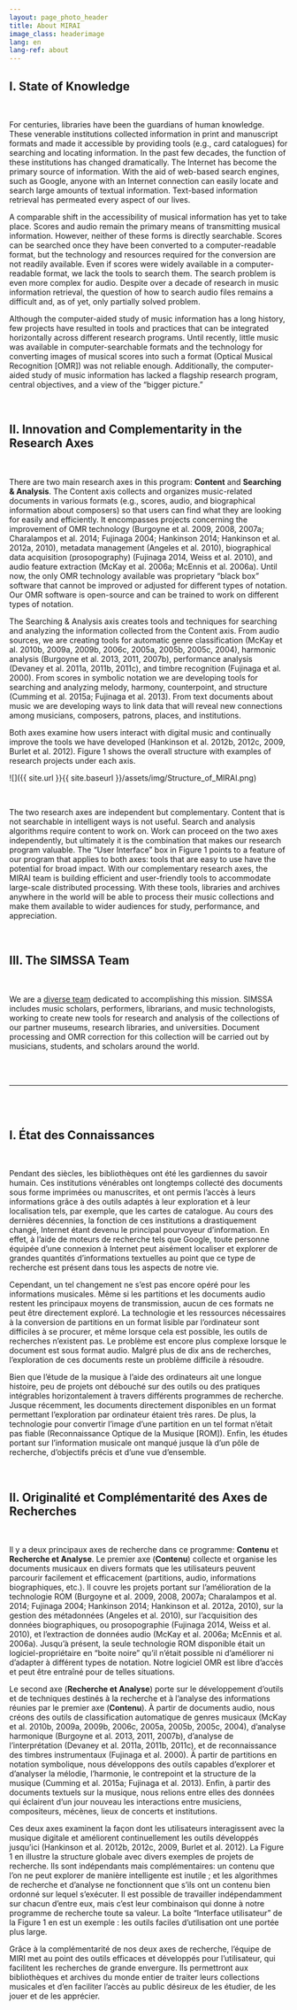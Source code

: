 ```yaml
---
layout: page_photo_header
title: About MIRAI
image_class: headerimage
lang: en
lang-ref: about
---
```



## I. State of Knowledge

<br>  

For centuries, libraries have been the guardians of human knowledge. These venerable institutions collected information in print and manuscript formats and made it accessible by providing tools (e.g., card catalogues) for searching and locating information. In the past few decades, the function of these institutions has changed dramatically. The Internet has become the primary source of information. With the aid of web-based search engines, such as Google, anyone with an Internet connection can easily locate and search large amounts of textual information. Text-based information retrieval has permeated every aspect of our lives.

A comparable shift in the accessibility of musical information has yet to take place. Scores and audio
remain the primary means of transmitting musical information. However, neither of these forms is directly searchable. Scores can be searched once they have been converted to a computer-readable format, but the technology and resources required for the conversion are not readily available. Even if scores were widely available in a computer-readable format, we lack the tools to search them. The search problem is even more complex for audio. Despite over a decade of research in music information retrieval, the question of how to search audio files remains a difficult and, as of yet, only partially solved problem.

Although the computer-aided study of music information has a long history, few projects have resulted in tools and practices that can be integrated horizontally across different research programs. Until recently, little music was available in computer-searchable formats and the technology for converting images of musical scores into such a format (Optical Musical Recognition [OMR]) was not reliable enough. Additionally, the computer-aided study of music information has lacked a flagship research program, central objectives, and a view of the “bigger picture.”

<br>  

## II. Innovation and Complementarity in the Research Axes

<br>

There are two main research axes in this program: **Content** and **Searching & Analysis**. The Content axis collects and organizes music-related documents in various formats (e.g., scores, audio, and biographical information about composers) so that users can find what they are looking for easily and efficiently. It encompasses projects concerning the improvement of OMR technology (Burgoyne et al. 2009, 2008, 2007a; Charalampos et al. 2014; Fujinaga 2004; Hankinson 2014; Hankinson et al. 2012a, 2010), metadata management (Angeles et al. 2010), biographical data acquisition (prosopography) (Fujinaga 2014, Weiss et al. 2010), and audio feature extraction (McKay et al. 2006a; McEnnis et al. 2006a). Until now, the only OMR technology available was proprietary “black box” software that cannot be improved or adjusted for different types of notation. Our OMR software is open-source and can be trained to work on different types of notation.

The Searching & Analysis axis creates tools and techniques for searching and analyzing the information collected from the Content axis. From audio sources, we are creating tools for automatic genre classification (McKay et al. 2010b, 2009a, 2009b, 2006c, 2005a, 2005b, 2005c, 2004), harmonic analysis (Burgoyne et al. 2013, 2011, 2007b), performance analysis (Devaney et al. 2011a, 2011b, 2011c), and timbre recognition (Fujinaga et al. 2000). From scores in symbolic notation we are developing tools for searching and analyzing melody, harmony, counterpoint, and structure (Cumming et al. 2015a; Fujinaga et al. 2013). From text documents about music we are developing ways to link data that will reveal new connections among musicians, composers, patrons, places, and institutions.

Both axes examine how users interact with digital music and continually improve the tools we have developed (Hankinson et al. 2012b, 2012c, 2009, Burlet et al. 2012). Figure 1 shows the overall structure with examples of research projects under each axis.

![]({{ site.url }}{{ site.baseurl }}/assets/img/Structure_of_MIRAI.png)

<br>  

The two research axes are independent but complementary. Content that is not searchable in intelligent ways is not useful. Search and analysis algorithms require content to work on. Work can proceed on the two axes independently, but ultimately it is the combination that makes our research program valuable. The “User Interface” box in Figure 1 points to a feature of our program that applies to both axes: tools that are easy to use have the potential for broad impact. With our complementary research axes, the MIRAI team is building efficient and user-friendly tools to accommodate large-scale distributed processing. With these tools, libraries and archives anywhere in the world will be able to process their music collections and make them available to wider audiences for study, performance, and appreciation.

<br>  

## III. The SIMSSA Team

<br>  

We are a [diverse team](https://simssa.ca/people) dedicated to accomplishing this mission. SIMSSA includes music scholars, performers, librarians, and music technologists, working to create new tools for research and analysis of the collections of our partner museums, research libraries, and universities. Document processing and OMR correction for this collection will be carried out by musicians, students, and scholars around the world.



<br>  

<br>  


<hr>  

<br>  

<br>  


## I. État des Connaissances

<br>  

Pendant des siècles, les bibliothèques ont été les gardiennes du savoir humain. Ces institutions vénérables ont longtemps collecté des documents sous forme imprimées ou manuscrites, et ont permis l’accès à leurs informations grâce à des outils adaptés à leur exploration et à leur localisation tels, par exemple, que les cartes de catalogue. Au cours des dernières décennies, la fonction de ces institutions a drastiquement changé, Internet étant devenu le principal pourvoyeur d’information. En effet, à l’aide de moteurs de recherche tels que Google, toute personne équipée d’une connexion à Internet peut aisément localiser et explorer de grandes quantités d’informations textuelles au point que ce type de recherche est présent dans tous les aspects de notre vie.

Cependant, un tel changement ne s’est pas encore opéré pour les informations musicales. Même si les partitions et les documents audio restent les principaux moyens de transmission, aucun de ces formats ne peut être directement exploré. La technologie et les ressources nécessaires à la conversion de partitions en un format lisible par l’ordinateur sont difficiles à se procurer, et même lorsque cela est possible, les outils de recherches n’existent pas. Le problème est encore plus complexe lorsque le document est sous format audio. Malgré plus de dix ans de recherches, l’exploration de ces documents reste un problème difficile à résoudre.

Bien que l’étude de la musique à l’aide des ordinateurs ait une longue histoire, peu de projets ont débouché sur des outils ou des pratiques intégrables horizontalement à travers différents programmes de recherche. Jusque récemment, les documents directement disponibles en un format permettant l’exploration par ordinateur étaient très rares. De plus, la technologie pour convertir l’image d’une partition en un tel format n’était pas fiable (Reconnaissance Optique de la Musique [ROM]). Enfin, les études portant sur l’information musicale ont manqué jusque là d’un pôle de recherche, d’objectifs précis et d’une vue d’ensemble.

<br>  

## II. Originalité et Complémentarité des Axes de Recherches

<br>  

Il y a deux principaux axes de recherche dans ce programme: **Contenu** et **Recherche et Analyse**. Le premier axe (**Contenu**) collecte et organise les documents musicaux en divers formats que les utilisateurs peuvent parcourir facilement et efficacement (partitions, audio, informations biographiques, etc.). Il couvre les projets portant sur l’amélioration de la technologie ROM (Burgoyne et al. 2009, 2008, 2007a; Charalampos et al. 2014; Fujinaga 2004; Hankinson 2014; Hankinson et al. 2012a, 2010), sur la gestion des métadonnées (Angeles et al. 2010), sur l’acquisition des données biographiques, ou prosopographie (Fujinaga 2014, Weiss et al. 2010), et l’extraction de données audio (McKay et al. 2006a; McEnnis et al. 2006a). Jusqu’à présent, la seule technologie ROM disponible était un logiciel-propriétaire en “boite noire” qu’il n’était possible ni d’améliorer ni d’adapter à différent types de notation. Notre logiciel OMR est libre d’accès et peut être entraîné pour de telles situations.

Le second axe (**Recherche et Analyse**) porte sur le développement d’outils et de techniques destinés à la recherche et à l’analyse des informations réunies par le premier axe (**Contenu**). À partir de documents audio, nous créons des outils de classification automatique de genres musicaux (McKay et al. 2010b, 2009a, 2009b, 2006c, 2005a, 2005b, 2005c, 2004), d’analyse harmonique (Burgoyne et al. 2013, 2011, 2007b), d’analyse de l’interprétation (Devaney et al. 2011a, 2011b, 2011c), et de reconnaissance des timbres instrumentaux (Fujinaga et al. 2000). À partir de partitions en notation symbolique, nous développons des outils capables d’explorer et d’analyser la mélodie, l’harmonie, le contrepoint et la structure de la musique (Cumming et al. 2015a; Fujinaga et al. 2013). Enfin, à partir des documents textuels sur la musique, nous relions entre elles des données qui éclairent d’un jour nouveau les interactions entre musiciens, compositeurs, mécènes, lieux de concerts et institutions.

Ces deux axes examinent la façon dont les utilisateurs interagissent avec la musique digitale et améliorent continuellement les outils développés jusqu’ici (Hankinson et al. 2012b, 2012c, 2009, Burlet et al. 2012). La Figure 1 en illustre la structure globale avec divers exemples de projets de recherche. Ils sont indépendants mais complémentaires: un contenu que l’on ne peut explorer de manière intelligente est inutile ; et les algorithmes de recherche et d’analyse ne fonctionnent que s’ils ont un contenu bien ordonné sur lequel s’exécuter. Il est possible de travailler indépendamment sur chacun d’entre eux, mais c’est leur combinaison qui donne à notre programme de recherche toute sa valeur. La boîte “Interface utilisateur” de la Figure 1 en est un exemple : les outils faciles d’utilisation ont une portée plus large.

Grâce à la complémentarité de nos deux axes de recherche, l’équipe de MIRI met au point des outils efficaces et développés pour l’utilisateur, qui facilitent les recherches de grande envergure. Ils permettront aux bibliothèques et archives du monde entier de traiter leurs collections musicales et d’en faciliter l’accès au public désireux de les étudier, de les jouer et de les apprécier.

<br>  

<br>  

<!-- <br>  

<br>  


## Intensity of Scientific Activity: Highlights of Research Achievements During the FRQSC Emerging Team Grant (2014–2015)

<br>  

### Cantus Ultimus (Content Axis)

<br>  

The Cantus Ultimus project applies the latest OMR technologies to plainchant manuscripts in order to
transform the existing CANTUS database (directed by **Lacoste**) of nearly 400,000 chant records into a state-of-the-art research environment in which both music and text are fully searchable. Within the past year, we have processed and made publically available online two of the oldest surviving chant manuscripts, the late 10th-c. St. Gall manuscripts (CH-SGs 390 and 391), and completed the OMR of the Salzinnes antiphonal (cantus.simssa.ca/manuscripts/).

<br>  

### New Version of Diva (Content Axis)

<br>  

Diva (ddmal.github.io/diva.js/) is a web-based, open-source digital document viewer, developed by **Hankinson** (postdoctoral researcher), Wendy Liu, and Evan Magoni, and managed by **Fujinaga** and **Pugin**. Diva was designed for websites of libraries, archives, and museums so that they could present high-resolution images of documents in a user-friendly interface optimized for speed and flexibility. The new version, released in August 2015, supports the International Image Interoperability Framework (IIIF). The IIIF is an important new initiative committed to developing a set of common interfaces that support interoperability between image repositories, facilitating horizontal integration across libraries and archives all over the world.

<br>  

### Improved ELVIS Database (Content Axis)

<br>  

The ELVIS Database (elvisproject.ca/) is an open, crowd-sourced database of music in symbolic notation, maintained by MIRAI. This summer, undergraduate student Alex Parmentier improved the search capabilities of the database, making it more powerful and adaptable, and added new functions allowing users to upload new pieces and modify pieces they have uploaded. In collaboration with our project manager and graduate students in musicology, he clarified guidelines for data entry and made the interface more attractive and user friendly. Our continued building of the database (now totalling over 6,000 movements and pieces) has made large-scale corpus studies possible.

<br>  

### Increased Flexibility of the VIS Counterpoint Web Application (Searching & Analysis Axis)

<br>  

Our open-source software for analyzing counterpoint, VIS, and its corresponding web application (counterpoint.elvisproject.ca/) make large-scale corpus studies accessible to music theorists and musicologists without programming experience. Within the last year, we have made significant improvements to the stability and flexibility of VIS. In summer 2015, Ryan Bannon (undergraduate student and lead programmer on VIS) began integrating VIS into Rodan, a workflow engine developed by **Hankinson**. This integration involved the low-level code integration of VIS tasks into Rodan such that they can be realized as individual atomic workflow tasks, and the development of a user-friendly web application that allows researchers to generate VIS-based workflows via a graphical user interface. We are on schedule to release our web application in spring 2016.

<br>  

### New Version of jSymbolic (Searching & Analysis Axis)

<br>  

jSymbolic is a software tool developed by **McKay** for analyzing symbolic music files by extracting a range of characteristic statistical information (called “features”) relating to musical elements such as pitch, rhythm, harmony, instrumentation, dynamics, and texture. In 2015, **McKay** and Tristano Tenaglia (undergraduate student) developed a new version that can extract features from MEI files (Music Encoding Initiative: an open-source, computer-readable music encoding format) and from windowed sections of a score (rather than the score in its entirety). Additionally, jSymbolic is now able to export features into WEKA ARFF, which will be useful for machine learning, facilitating such tasks as composer, style, or genre recognition.

<br>  

### jMei2Midi (Searching & Analysis Axis)

<br>  

**McKay** has also developed a new Java application and library called jMei2Midi, which can convert MEI files to the widely recognized MIDI file format. This allows us to process music accessible only in MEI with software not yet able to read MEI files. jMei2Midi’s general parsing libraries will also provide a useful resource for developers in the process of incorporating MEI-parsing capabilities into their own software.

<br>  

## Intensity of Scientific Activity: Publications During the FRQSC Emerging Team Grant

<br>  

### Context Axis

<br>  

*Optical Music Recognition (OMR):* Charalampos, **Hankinson**, & **Fujinaga** 2014; **Helsen**, **Bain**, **Fujinaga**, **Hankinson**, & **Lacoste** 2014

*Digital Libraries:* **Cumming** 2014; **Fujinaga**, **Hankinson**, & **Cumming** 2014a; **Laplante**, **Hankinson**, **Cumming**, & **Fujinaga** 2015; **Pugin**, Zitellini, & Roland 2014; Roland, **Hankinson, & **Pugin** 2014

<br>  

### Searching and Analysis Axis

<br>  

*Analysis of Symbolic Scores:* Antila & **Cumming** 2014; **Cumming** & **Schubert** 2015a; Risk, Mok, **Hankinson**, & **Cumming** forthcoming; **Schubert** & **Cumming** 2015; Sigler, **Wild**, & Handelman forthcoming; Winters & **Cumming** 2014

*Corpus Study:* **Cumming** & **Schubert** 2015b

*Music Perception & Big Data:* **Fujinaga**, Sears, & **Hankinson** 2014b; Goebl, Bresin, & **Fujinaga** 2014; Siedenburg, Fujinaga, & McAdams 2014; Vigliensoni & Fujinaga 2014

*Prosopography:* **Fujinaga** 2014

*User Interface/User Experience:* **Bain**, Behrendt, & **Helsen** 2014

<br>  

## Intensity of Scientific Activity: Future Research Plans

<br>  

### Development of a Single Interface for Searching & Analysis

<br>  

As we continue to develop OMR technologies and grow our database of scores in symbolic notation (ELVIS), we will improve methods of searching and analyzing this data. This will involve harvesting metadata from our partner institutions (for details see p. 10, under SSHRC Partnership Grant) and linking it with the OMR data, allowing us, for example, to search for a particular melody in works from 1400–50 with Latin texts. Our goal is the equivalent of Google Books for music in both audio and symbolic formats.

In addition to the counterpoint web application, our postdoctoral researcher **Krämer** is working on a melody search tool that includes pattern recognition engines based on combinatorial mathematics; an automatic mode detector; state transition matrix generators for analyzing melody, harmony, and counterpoint; and visualization tools of state transition networks. Doctoral students, such as Alexander Morgan, have developed tools for identifying and indexing a variety of musical events ranging from simple notes and durations to complex chordal, contrapuntal, and syntactic patterns. **Rusch** and Bannon are developing tools for identifying cadential voice-leading strands. Although Rusch and Bannon’s tools are modelled on a corpus of Bach chorales, they will soon be applied to other repertoire.

What should a search tool look like for music? Should it be a keyboard, a textbox in which to input note letter names, or a music editor? As we address questions surrounding user interface and user experience, **Laplante’s** and **Chiasson-Taylor’s** expertise in the information behaviour of music researchers, librarians, and performers will be invaluable.

<br>  

### Large-Scale Corpus Research

<br>  

Already we have an impressive body of Renaissance scores in symbolic notation. We plan on continuing to expand the ELVIS Database in the next four years, which will facilitate research on how style changed from the 15th to the 17th centuries. Previous studies addressing such questions are based on an individual researcher’s study of a small corpus of works. With tools for large-scale searching of melody, harmony, and counterpoint, **Cumming**, **Schubert**, and **Ethier** will be able to provide a much more comprehensive account of changes to musical composition, such as the development of the tonal system. They are also planning on conducting large-scale corpus studies comparing composers and genres of the same era to discern differences in compositional practice, research that could be used to teach computers to automatically classify works by composer. In the next four years, we plan to expand the coverage of our database to other periods, facilitating corpus studies of other eras as well. This has already begun with **Rusch’s** work on Bach.

<br>  

### Music Encoding for Non-Standard Musical Notation Systems

<br>  

Continuing with the work of the Cantus Ultimus project (**Bain**, **Craig-Mcfeely**, **Cumming**, **Fujinaga**, **Helsen**, **Lacoste**, and **Long**) on plainchant neumes and **Pugin’s** work on MEI for 16th-century notation, we plan on developing music encoding for other non-standard musical notation systems. Together with postdoctoral researcher **Desmond**, an expert on 13th-century polyphony, **Cumming**, **Pugin**, **Weiss**, and **Wiering** are working on developing MEI for mensural notation (13th- to early 16th-century scores).

<br>  

### Feature Extraction and Machine Learning

<br>  

**McKay’s** jMIR software (jmir.sourceforge.net) provides a powerful infrastructure for extracting features from audio and symbolic musical sources and for processing this information with machine learning algorithms. The information extracted with these tools allows for sophisticated search capabilities for querying large music collections and provides a framework for automated music analysis. The process of integrating jMIR with other MIRAI components like VIS has already begun with jSymbolic. **McKay** also plans to expand the range of information extracted and generated by the jMIR components to meet the emerging needs of MIRAI, such as audio feature extraction, working closely with **McAdams** and **Traube**.

Another important area of future research is multimodal approaches to music processing, in other words, combining and processing information extracted from both symbolic and audio versions of the same work, as well as information from lyrics or images associated with the work. **McKay** has already published some initial research in this very promising new domain (e.g., McKay & Fujinaga 2008).

<br>  

### Biography & Linked Open Data

<br>  

Initially funded by the NEH Digital Humanities Start-Up Grant (PI: **Weiss**; Co-PI: **Fujinaga**), this project aims to create a framework that can answer questions not easily answered by a Google-like search; for example, Did composer A and composer B live in Rome in 1543? or Were there musicians working in Rome from 1540–45 who performed music by both of these composers? Although online biographical databases exist, they are expensive to build because they are created manually. We are reducing the costs of such endeavours by applying natural language processing, which automatically extracts necessary information from existing computer-readable documents, and using crowd-sourcing techniques to make corrections. The results will be stored in Linked Open Data databases. **Sinclair** (Professor of Digital Humanities) and historian **Milner** (Assistant Director, McGill Centre for Digital Humanities) will participate in this research.

<br>  

# II. Composition & Coordination

<br>  

## Skills, Leadership, and Experience of Lead Researcher: Ichiro Fujinaga

<br>  

Fujinaga is the team leader and head of the Content axis. He was one of first developers of OMR technology (Fujinaga 1988, 1996) and has published more papers than anyone else on the subject. In large part due to his research, OMR technology is now accurate enough to convert digitized images of scores into symbolic format, facilitating the work of the Searching and Analysis axis. Since commercial OMR software can only deal with modern music notation, for the past 8 years he has concentrated on extending OMR to early music notation from the 14th to the 17th centuries (e.g., Ouyang et al. 2009; Pugin et al. 2007a, 2007b, 2007c; Vigliensoni et al. 2011). Fujinaga is also one of the lead developers of the open-source document analysis software Gamera (based on his OMR software) (MacMillan et al. 2002a, 2002b, 2001; Pugin et al. 2008).

Fujinaga directs the Distributed Digital Music Archives & Libraries (DDMAL) research lab, consisting of over a dozen graduate and undergraduate students. He has extensive experience managing large teams of researchers. He was Acting Director of the Centre for Interdisciplinary Research in Music Media and Technology (CIRMMT) from 2003–4, managing several large grants involving its over 30 faculty members and 100 graduate students across three Québec institutions. As the coordinator of the Steering Committee of the International Society of Music Information Retrieval, he has overseen the successful growth of a series of conferences on music information retrieval since 2001. He has been involved in many large joint research programs. A select listing includes an Intel Grant at John’s Hopkins University with over 20 researchers ($1.7M; 1999–2001); an NSF Information Technology Research Grant, involving 12 Co-PIs ($1.5M; 2002–6); an NSF Digital Libraries Initiative Grant with 8 other researchers ($0.5M; 1999–2002); a Community-University Research Alliances Grant from SSHRC with 8 other Co-PIs ($1M; 2005–10); a Major Collaborative Research Initiatives (MCRI) Grant from SSHRC with 16 other Co-PIs ($2.7M; 2007–13); and another MCRI with 41 other Co-PIs ($2.3M; 2009–15). As a PI, he has received nearly 5 million dollars in funding from SSHRC, CFI, and the FRQSC since arriving at McGill University in 2002.

<br>  

## Mechanisms to Coordinate the Team’s Work

<br>  

**Fujinaga** and **Cumming** coordinate the research and research dissemination of the Content and Searching & Analysis axes, respectively. Meetings and workshops are organized by the project manager. MIRAI members and their students meet weekly to present work in progress, establish new research projects, maintain our websites and social media presence, discuss additional funding opportunities, and recruit new members and students. With teleconferencing, we communicate regularly with collaborating members who reside outside of Montréal; for example, **Bain**, **Helsen**, and **Lacoste**, Co-PIs on the Cantus Ultimus project. With the support of the FRQSC Emerging Team Grant, we hosted the following events that brought us face-to-face with our international collaborators and disseminated our work to a wider audience:

* 7 July 2015: SIMSSA Workshop at the Medieval and Renaissance Music Conference; presentations by **Fujinaga**, **Cumming**, **Bain**, **Hankinson**, **Helsen**, **Lacoste**, and **Pugin**.
* 27 June 2015: SIMSSA Workshop at the joint meeting of the International Association of Music Libraries, Archives and Documentation Centres (IAML) and International Musicological Society (IMS); presentations by **Fujinaga**, **Cumming**, **Hankinson**, and **Pugin**.
* 7 November 2014: Workshop luncheon at the joint meeting of the American Musicological Society
(AMS) and the Society for Music Theory (SMT); presentations by **Fujinaga**, **Cumming**, and **Bain**.
* 6 November 2014: Working group and discussion of SIMSSA at the joint meeting of the AMS/SMT.
* 29 September 2014: CIRRMT Workshop (McGill) highlighting recent developments on the SIMSSA,
ELVIS, Cantus Ultimus, and Optical Neume Recognition projects; presentations by **Fujinaga**,
**Cumming**, **Bain**, **Hankinson**, and **Wild**.

<br>  

## Experience, Accomplishments, and Complementarity of Regular Team Members

<br>  

### Julie Cumming

<br>  

Cumming manages the Searching & Analysis axis. She is a leading figure in Renaissance music and digital musicology (2014, 2012). Her book (1999) is the definitive study of the motet from 1400–75. Since coming to McGill in 1992, she has been collaborating with **Schubert**. Together they have produced many collaboratively written papers (e.g., Cumming & Schubert 2015a, 2015b, 2015c; Schubert & Cumming 2012) and conference presentations, organized three conferences, and jointly supervised dozens of graduate theses. Cumming has been part of several large teams of researchers. She is the leader of one of the two primary research axes of the SSHRC Partnership Grant SIMSSA, lead by **Fujinaga**, and a Co-PI of the SSHRC Partnership Grant “Early Modern Conversions” ($2.5M; 2013–18), together with **Sinclair**. She has been a Co-PI on a SSHRC MCRI Grant entitled “Making Publics” ($2.5M; 2005–10), in which she developed an expertise on early music printing (Cumming 2010, 2012), and the PI of the Digging into Data Challenge Grant, “Electronic Locator of Vertical Interval Successions (ELVIS),” with 9 Co-PIs, including **Fujinaga** and **Schubert**, as well as 17 students. The ELVIS project broke new ground in computerized music analysis. She has worked closely with **Fujinaga** in the development of OMR for Renaissance music prints and manuscripts, and for plainchant. Cumming currently supervises 2 postdoctoral researchers, 8 doctoral students, and 2 master’s students. Several of her students work in **Fujinaga’s** DDMAL lab.

<br>  

### Peter Schubert

<br>  

As an expert on counterpoint pedagogy, Schubert and will manage (with **Ethier**) the counterpoint analysis project within the Searching & Analysis axis. He has published two textbooks on counterpoint—one on 16thcentury counterpoint (1999) and one on 18th-century counterpoint with Christoph Neidhöfer (2006)—two chapters on historical music pedagogy, and many articles on contrapuntal structures in the music of Willaert, Lassus, and Palestrina. He has collaborated frequently with **Cumming** on papers in which they show how knowledge of improvised counterpoint changes the way we think of compositional technique in the Renaissance. He is a member of CIRMMT, having collaborated on two experimental projects, one on the perception of Renaissance variation techniques with **McAdams**, and one on historical tuning systems with **Fujinaga** and **Wild** (Devaney et al. 2013, 2010). He has worked on computer modeling of counterpoint as a Co-PI on the SSHRC Partnership Grant SIMSSA, lead by **Fujinaga**. Schubert also brings to MIRAI extensive experience as a performer. Currently, he conducts three vocal ensembles: the Schulich School Singers, Les Chanteurs d’Orphée, and VivaVoce (which released a CD on the Naxos label in 2007).

<br>  

### Audrey Laplante

<br>  

Laplante’s research concerns music information-seeking behaviour and music information retrieval systems (Desrochers et al. 2013; Laplante 2015, 2014a, 2014b, 2014c, 2013, 2010b; Laplante et al. 2011). Laplante will co-lead (with **Chiasson-Taylor**) the user interface project, assisting both axes in their development of user-centred interfaces. She is a Co-PI on the SSHRC Partnership Grant SIMSSA, lead by **Fujinaga**; and the PI on the SSHRC Insight Development Grants “Chercheurs 2.0: Étude des usages et des facteurs d’adoption des médias sociaux par les chercheurs canadiens en contexte de collaboration interinstitutionnelle” ($74,028; 2015–17) and “L’indexation de musique à grande échelle : exploration du potentiel de nouvelles méthodes d'indexation pour accroître la visibilité de la chanson francophone sur le Web” ($69,735; 2012–14) (Kessler et al. 2014a, 2014b). Her prior work focused on the music information-seeking behaviour of young adults (2012, 2011, 2010a). By examining how young adults discover new music and interact with current music information sources, she was able to identify behaviours that were not well supported by current systems and to provide specific recommendations for the design of better music information systems. Prior to joining the Université de Montréal, Laplante worked as a music librarian at Concordia University, which allowed her to work closely with music scholars, acquiring a good understanding of their information needs.

<br>  

### Cory McKay

<br>  

McKay’s expertise in multimodal music analysis and processing will be put to use in the Searching and Analysis axis. His previous work as project leader for the jMIR project has provided him with extensive experience producing software that can collect, analyze, organize and process diverse kinds of musical information, both in combination and separately. McKay’s contributions to MIRAI will focus on researching techniques and developing software for extracting metadata from musical scores and audio recordings, and making this information accessible and useful to music researchers. During his doctoral studies, McKay worked in the DDMAL lab and **Fujinaga** was his supervisor. Since his graduation in 2010, McKay and **Fujinaga** have continued to collaborate, publishing over 24 peer-reviewed papers (Fiebrink et al. 2005; Fujinaga et al. 2008; McEnnis et al. 2006a, 2006b, 2005; McKay et al. 2010a, 2010b, 2009, 2012, 2009a, 2009b, 2008, 2007, 2006a, 2006a, 2006b, 2006c, 2005a, 2005b, 2005c, 2004; Thompson et al. 2009; Vigliensoni et al. 2010). McKay is a Co-PI on the SSHRC Partnership Grant SIMSSA, lead by **Fujinaga**.

<br>  

### Caroline Traube

<br>  

Traube will contribute to the Audio branch of the Searching & Analysis axis. She specializes in musical acoustics, specifically the analysis of musical performance parameters, such as timing variation, intonation, dynamics, and timbre (Bel et al. 2015; Bernays et al. 2014, 2013a, 2013b, 2012, 2011, 2010; Tillmann et al. 2011; Traube 2015, 2013). She is the founder of the Laboratoire de recherche sur le geste musicien (LRGM) at the Université de Montréal, which gathers performers, composers, musicologists, and scientists to tackle research questions relating to the gestural control and the verbal description of timbre and the analogies between the prosodic features of speech and the expressive parameters of instrumental performance. As part of MIRAI, she will develop tools to generate a complete a musical score with performance parameters that are not notated as well as information on the gestural control of instrumental sound.

<br>  

### Glen Ethier

<br>  

Ethier will collaborate with **Schubert** on the counterpoint analysis project and with both **Schubert** and **Cumming** on their research into style change and the development of the tonal system. His prior work has focused on the perception of melodic accent and the development of an analytic methodology premised on the interaction and concordance of accent in counterpoint of the early 16th century. He has developed paradigms for defining and quantizing strengths for different types of melodic accent and applying these paradigms to re-notated versions of contrapuntal scores. With MIRAI, Ethier will create computer-based models to quantize the parameters for analysis over a much broader corpus of works than he was able to examine in his prior work, including early Renaissance counterpoint and 18th-century tonal counterpoint. Ethier completed his doctoral studies at McGill under Schubert.

<br>  

### Rachelle Chiassion-Taylor

<br>  

Together with **Laplante**, Chiasson-Taylor will manage the user interface component of the MIRAI research program. She is currently Senior Music Archivist at Library and Archives Canada (LAC) and a Guest Professor of Musicology at the Université de Montréal Faculty of Music, where she teaches early music history and research methodology. At LAC, she has been closely involved in the development of digital capacity and processing procedures for the institution, which is designated as a Trusted Digital Repository, and has processed a number of born-digital music archives using a variety of non-proprietary software and complex preservation procedures. She also participates in a LAC study group on the archiving and retrieval of complex digital objects and has given papers on digital music processing within archival fonds. In addition to digital archives processing and web harvesting strategies, she brings to MIRAI considerable practical experience and knowledge of metadata standards in federal institutions internationally. Chiasson-Taylor has published collections of essays on early keyboard music, several journal articles on a variety of topics including digital music archives at LAC, the Canadian composer István Anhalt, and the involvement of musicians in espionage activities in Early Modern Europe (Smith & Taylor ed. 2013; Taylor & Knox ed. forthcoming; Taylor forthcoming, 2013, 2011, 2002, 2000). She is also an internationally recognized performer and has recorded three CDs of Renaissance keyboard music for the ATMA label. She brings archival science, historical musicology, and early music performance to the MIRAI team. **Cumming** was the adviser of Chiasson-Taylor’s doctoral degree in musicology at McGill.

<br>  

## Complementarity of Team Members’ Expertise and Quality of Their Collaborations

<br>  

The success of our research program is ensured, in part, by the members of our team, due to the diversity of disciplines they represent and their rich assortment of skills. **Fujinaga**, **McKay**, and **Traube** are music technologists, **Cumming** is a historical musicologist, **Schubert** and **Ethier** are music theorists, **Laplante** is an information scientist, and **Chiasson-Taylor** is an archivist, musicologist, and performer. The members of the MIRAI team are at different stages of their academic careers: **Schubert** is a full professor; **Cumming**, **Fujinaga**, **Laplante**, and **Traube** are associate professors; **McKay** and **Ethier** are tenured faculty members at CÉGEPs; and **Chiasson-Taylor** is Senior Music Archivist for Library and Archives Canada. What brings us together is a shared commitment to creating a music library for the 21th century, a commitment amply demonstrated by our many collaboratively produced publications and conference presentations.

Many of MIRAI’s regular team members have a long history of successful research collaborations. The most mature partnership involves **Cumming** and **Schubert**, who have been working together since the early 1990s on style change, performance practice, and compositional process in Renaissance music. Their work has been supported by three SSHRC Standard Research grants (1995, 2001, 2009). **Fujinaga** has worked with Cumming on optical music recognition of early music since 2005. Since 2007, he has worked with **Schubert** on tuning in ensemble singing; a research funded by an FRQSC Recherche-Création Grant.

<br>  

# III. Student Integration

<br>  

MIRAI will support 8 students per year (research assistants: 2 undergraduates and 2 MA students each year; scholarships: 2 MA and 2 PhD students each year) from a range of disciplines: musicology, music theory, music technology, computer science, and software engineering. Funding from the FRQSC will allow us to hire 2 undergraduate research assistants in computer science each summer, supervised by **Fujinaga** and **McKay**, to maintain our databases (ELVIS, OMR, and audio) and websites (simssa.ca, elvisproject.ca, cantus.simssa.ca). We will also hire 2 MA research assistants in music theory and musicology each year, supervised by **Cumming**, **Schubert**, and **Ethier**, to assist in software testing and to advise the software programmers as specialist users. These students will also help to disseminate our research via both scholarly and social media outlets (e.g., blogs, Twitter, and Facebook).

We will provide scholarships to support thesis research for 2 master’s students and 2 doctoral students. Musicology and music theory students will be involved in the Searching & Analysis axis by using the tools MIRAI team members are developing, such as VIS, in their thesis research and collaborating with the software developers to improve usability. Music technology graduate students will be involved in the Content axis, helping to improve OMR technology and the searching and analysis tools. Over two-thirds of our funding from other sources such as SSHRC and NEH is budgeted for student work.

MIRAI funding from FRQSC will help us to support the salary for one of our postdoctoral researchers each year, compensating him or her for the time spent on administrative work, such as assisting in grant applications, supervising student workers, overseeing databases, and running meetings.

The students and the postdoc involved in the MIRAI research program will work in a research lab with students at all levels and professors, interacting daily as questions and problems arise. As part of a large-scale multi-disciplinary team they will learn new ways at looking at the world and new ways of organizing information. For example, computer scientists will learn about music history, and music theorists will learn how to communicate with computers and programmers. Weekly meetings of the research axes will provide opportunities for all the students to present their work, to comment on the work of others, and to learn from each other. Students will also have the opportunity to present at workshops and team meetings. In Years 1 and 3, we will fund 2–3 students to assist with the MIRAI Workshop at the joint conference of the American Musicological Society and Society for Music Theory. The skills they develop—working with a diverse team, presenting their work in clear and effective ways, participating in the development of software and user interfaces—will be of great benefit no matter what field they go into. All of them will be contributing to important research that has the potential to change the way people interact with music.

<br>  

# IV. Added Value of the Grant

<br>  

## Team Needs

<br>  

Funding MIRAI at the operational level will allow us to 1) purchase the hardware necessary to conduct our data-intensive research and back-up our databases; 2) coordinate our multiple parallel projects and help us to further expand and deepen these collaborations, especially with international collaborators; 3) motivate graduate students to join our team; and 4) disseminate our work to a wider audience through workshops at McGill University (in English) and the Université de Montréal (bilingual) as well as at conferences in the fields of musicology, music theory, music performance, library science, and computer science.

<br>  

### Equipment

<br>  

Given the data-intensive nature of this research program, adequate numbers of computers for our students, and digital backup and storage of our data are essential. The laptops requested will be used by the project manager, student workers as well as for the CEGEP researchers. In the coming years, our server needs will also increase, especially with serving audio files.

<br>  

### Coordination

<br>  

Funding from the FRQSC would allow us to continue to afford a half-time project manager to assist lead researcher in coordinating MIRAI’s multiple parallel projects, meetings, and workshops. Given the long-term nature of many of our projects, we also require documentation to facilitate the seamless transfer of knowledge from successive generations of students and users. This documentation will be generated by the students and postdoctoral researchers, coordinated by the lead researcher and project manager.

<br>  

### Dissemination

<br>  

Funding from FRQSC will also facilitate face-to-face meetings among our team members. We plan to host at least one workshop per year that brings together all regular and collaborating members:

* May 2016: Music Encoding Conference, McGill University
* November 2016: Joint meeting of the American Musicological Society (AMS) and Society for Music Theory (SMT) in Vancouver, BC
* May 2017: McGill University (with funding from CIRMMT)
* August 2017: Alliance of Digital Humanities Organizations, McGill University
* 2017: Conference on Complex Digital Objects, Ottawa, ON
* November 2018: Joint meeting of the AMS and SMT in San Antonio, TX
* May 2019: Université de Montréal (bilingual)

These workshops will be an opportunity not only for collaboration between regular and collaborating members and their students but also for sharing our work with a wider audience of scholars, librarians, and performers, both local and international.

<br>  

## Other Resources to which the Team Has Access

<br>  

Funding from the FRQSC would complement the funding we are receiving from various other sources. Within the last five years, over $3,300,000 has been allocated towards this research program:

* 2014–21: SSHRC Partnership Grant, “Single Interface for Music Score Searching and Analysis (SIMSSA)” ($2,499,197 plus $227,500 from McGill University). PI: **Fujinaga**; Co-PIs: **Bain**, **Cumming**, **Helsen**, **Lacoste**, **Laplante**, Leive, **McKay**, **Pugin**, Rodin, **Rusch**, **Schubert**, Tzanetakis, **Wild**. Partners: Alexander Street Press; Bavarian State Library; Bibliothèque nationale de France; British Library; Compute Canada; Dalhousie University; Digital Image Archive of Medieval Music, Oxford University; Harvard University Music Library; New York Philharmonic Archives; Marenzio Project, University of Pennsylvania; Répertoire International de Littérature Musicale: Répertoire International des Sources Musicales-Switzerland; The Juilliard School; The Walters Art Museum; Université de Montréal; HathiTrust Research Center, University of Illinois at Urbana-Champaign; University of London, Goldsmiths; University of Pennsylvania Libraries, University of Victoria, University of Virginia, Music Encoding Initiatives; University of Washington Music Library; University of Waterloo.
* 2014–19: SSHRC Insight Grant, “Cantus Ultimus: Building the Ideal Online Plainchant Research
Environment” ($499,566). PI: **Fujinaga**; Co-PIs: **Cumming**, **Bain**, **Helsen**, **Lacoste**.
* 2014–16: FRQSC Emerging Team Grant, “D’information musicale, de la recherche, et de l’infrastructure : Construction de la bibliothèque musicale mondiale du 21e siècle” ($54,963). PI: **Fujinaga**; Co-PIs: **Cumming**, **Laplante**, **McKay**, **Schubert**.
* 2013–15: NEH Digital Humanities Start-up Grant Level-II, “Digital Prosopography for Renaissance Musicians: Discovery of Social and Professional Network” ($54,466US) PI: **Weiss**. Co-PI: **Fujinaga**.

To further support our research program, we have applied for a SSHRC Connection Grant to host the Music Encoding Conference at McGill in May 2016 and to Compute Canada for servers (submitted October 2015). Upcoming grant applications include the NEH Digital Implementation Grant ($100,000–325,000US) to support **Fujinaga**, **Milner**, and **Weiss**’s digital prosopography project (January 2016). In September 2016, **Cumming** and **Schubert** will be submitting a joint application for a SSHRC Insight Grant to support their work tracing improvisatory patterns in polyphonic music from 1400–1750.

FRQSC funding will allow us to continue building and strengthening our team as it builds the infrastructure to support a 21th-century global music library.

<br>  

# Bibliography

<br>  

Angeles, B., C. McKay, and I. Fujinaga. 2010. “Discovering Metadata Inconsistencies.” In *Proceedings of the International Society for Music Information Retrieval Conference*, 195–200. Utrecht, Netherlands.

Antila, C., and J. Cumming. 2014. “The VIS Framework: Analyzing Counterpoint in Large Datasets.” In In *Proceedings of the International Society for Music Information Retrieval*, 71–76. Taipei, Taiwan.

Bain, J., I. Behrendt, and K. Helsen. 2014. “Linienlose Neumen, Neumentrennung und Repräsentation von Neumen mit MEI Schema –Herausforderungen in der Arbeit im Optical Neume Recognition Project (ONRP).” [Staffless Neumes, Neume Separation and Representation of Neumes with the Help of MEI – Challenges in the Optical Neume Recognition Project (ONRP)] In *Digitale Rekonstruktionen mittelalterlicher Bibliotheken*, edited by S. Philippi and P. Vanscheidt,. Trierer Beiträge zu den historischen Kulturwissenschaften 12: 119–32. Wiesbaden: Ludwig Reichert.

Bel, S., and C. Traube. 2015. “Corrélats acoustiques de cinq nuances de timbre au piano.” In *Actes des Journées d’informatique musicale*. Montréal, QC.

Bernays, M., and C. Traube. 2014. “Investigating Pianists’ Individuality in the Performance of Five Timbral Nuances through Patterns of Articulation, Touch, Dynamics, and Pedaling.” *Frontiers in Psychology – Cognitive Science* 5, article 157: 35–53.

Bernays, M., and C. Traube. 2013a. “Expression of Piano Timbre: Verbal Description and Gestural Control.” In *La musique et ses instruments / Music and its instruments*, ed. M. Castellengo and H. Genevois, 205–22. Sampzon: Éditions Delatour-France.

Bernays, M., and C. Traube. 2013b. “Expressive Production of Piano Timbre: Touch and Playing Techniques for Timbre Control in Piano Performance.” In *Proceedings of Stockholm Music Acoustics Conference / Sound and Music Computing Conference*, 341–46. Stockholm, Sweden.

Bernays, M., and C. Traube. 2012. “Piano Touch Analysis: A MATLAB Toolbox for Extracting Performance Descriptors from High-Resolution Keyboard and Pedalling Data.” In *Actes des Journées d’informatique musicale*, 55–64. Mons, Belgium.

Bernays, M., and C. Traube. 2011. “Verbal Expression of Piano Timbre: Multidimensional Semantic Space of Adjectival Descriptors.” In *Proceedings of the International Symposium on Performance Science*, 299–304. Toronto, ON.

Bernays, M., and C. Traube. 2010. “Expression of Piano Timbre: Gestural Control, Perception and Verbalization.” In *Proceedings of the International Conference on Music Perception and Cognition*. Seattle, WA.

Burgoyne, J. A., J. Wild, and I. Fujinaga. 2013. “Compositional Data Analysis of Harmonic Structures in Popular Music.” In *Proceedings of the International Conference on Mathematics and Computation in Music*, 52–63. Montréal, QC.

Burgoyne, J. A., J. Wild, and I. Fujinaga. 2011. “An Expert Ground Truth Set for Audio Chord Recognition and Music Analysis.” In *Proceedings of the International Society for Music Information Retrieval Conference*, 633–38. Miami, FL.

Burgoyne, J. A., Y. Ouyang, T. Himmelman, J. Devaney, L. Pugin, and I. Fujinaga. 2009. “Lyric Extraction and Recognition on Digital Images of Early Music Sources.” In *Proceedings of the International Society for Music Information Retrieval Conference*, 723–28. Kobe, Japan.

Burgoyne, J. A., J. Devaney, L. Pugin, and I. Fujinaga. 2008. “Enhanced Bleedthrough Correction for Early Music Documents with Recto-verso Registration.” In *Proceedings of the International Conference on Music Information Retrieval*, 407–12. Philadelphia, PA.

Burgoyne, J. A., L. Pugin, G. Eustace, and I. Fujinaga. 2007a. “A Comparative Survey of Image Binarisation Algorithms for Optical Recognition on Degraded Musical Sources.” In *Proceedings of International Conference on Music Information Retrieval*, 509–12. Vienna, Austria..

Burgoyne, J. A., L. Pugin, C. Kereliuk, and I. Fujinaga. 2007b. “A Cross-Validated Study of Modelling Strategies for Automatic Chord Recognition in Audio.” In *Proceedings of International Conference on Music Information Retrieval*, 251–4. Vienna, Austria.

Burlet, G., A. Porter, A. Hankinson, and I. Fujinaga. 2012. “Neon.js: Neume Editor Online.” In *Proceedings of the International Society for Music Information Retrieval Conference*, 121–26. Porto, Portugal.

Charalampos, S., A. Hankinson, and I. Fujinaga. 2014. “Correcting Large-Scale OMR Data with Crowdsourcing.” In *Proceedings of the International Workshop on Digital Libraries for Musicology*, 88–90. London, UK.

Cumming, J., and P. Schubert. 2015a. “Another Lesson from Lassus: Using Computers to Analyze Counterpoint.” *Early Music* 43 (2015).

Cumming, J., and P. Schubert. 2015b. “The Origins of Pervasive Imitation.” In *The Cambridge History of Fifteenth-Century Music*, edited by A. M. Busse Berger and J. Rodin, 200–28. Cambridge: Cambridge University Press.

Cumming, J., and P. Schubert. 2015c. “Talking About the Lost Generation: Sacred Music of Willaert, Gombert, and Michele Pesenti.” Introduction to a Special Issue of *Journal of Musicology* 32: 323–27.

Cumming, J. 2014. “The Past Is Not Over: Special Collections in the Digital Age.” In *Meetings with Books: Symposium on Special Collections in the 21st Century. With a Tribute to Raymond Klibansky and an Illustrated Survey of McGill Library Special Collections*, edited by J. Tomm and R. Virr, 109–14. Montréal: McGill University Library.

Cumming, J. 2012. “Text Setting and Imitative Technique in Petrucci’s First Five Motet Prints.” In *The Motet around 1500: On the Relationship of Imitation and Text Treatment*, edited by T. Schmidt-Beste, 63–90. Turnhout: Brepols.

Cumming, J. 2010. “Petrucci’s Publics for the First Motet Prints.” In *Making Publics in Early Modern Europe: People, Things, Forms of Knowledge*, edited by B. Wilson and P. Yachnin, 96–122. New York and London: Routledge.

Cumming, J. 1999. *The Motet in the Age of Du Fay*. Cambridge: Cambridge University Press.

Desrochers, N., A. Laplante, Quan-Haase, A., Martin, K., Rasmussen, D., & Spiteri, L. 2013. “Beyond the Playlist: Looking at User-Generated Collocation of Cultural Products Through Social Tagging.” In *Proceedings of the 76th Annual Meeting of the Association for Information Science and Technology*. Montréal, QC.

Devaney, J., J. Hockman, J. Wild, P. Schubert, and I. Fujinaga. 2013. “Diatonic Semitone Tuning in Twopart Singing.” In *Conference Program of the Society of Music Perception and Cognition Conference*, 43. Toronto, ON.

Devaney, J., M. I. Mandel, D. P. W. Ellis, and I. Fujinaga. 2011a. “Automatically Extracting Performance Data from Recordings of Trained Singers.” *Psychomusicology: Music, Mind & Brain* 21, nos. 1–2: 108–36.

Devaney, J., M. I. Mandel, and I. Fujinaga. 2011b. “Characterizing Singing Voice Fundamental Frequency Trajectories.” In *Proceedings of the Workshop on Applications of Signal Processing to Audio and Acoustics*, 73–76. New Paltz, NY.

Devaney, J., J. Wild, and I. Fujinaga. 2011c. “Intonation in Solo Vocal Performance: A Study of Semitone and Whole Tone Tuning in Undergraduate and Professional Sopranos.” In *Proceedings of the International Symposium on Performance Science*, 219–24. Toronto, ON.

Devaney, J., J. Wild, P. Schubert, and I. Fujinaga. 2010. “Exploring the Relationship Between Voice
Leading, Harmony, and Intonation in a cappella SATB Vocal Ensembles.” In *Proceedings of the
International Conference on Music Perception and Cognition*, 315–16. Seattle, WA.

Fiebrink, R., C. McKay, and I. Fujinaga. 2005. “Combining D2K and JGAP for Efficient Feature Weighting for Classification Tasks in Music Information Retrieval.” In *Proceedings of the International Conference on Music Information Retrieval*, 510–13. London, UK.

Fujinaga, I. 2014. “Digital Prosopography of Renaissance Musicians: A Progress Report.” In *Program and Abstract Book of the Annual Meeting of the Renaissance Society of America*, 199. New York, NY.

Fujinaga, I., A. Hankinson, and J. Cumming. 2014a. “Introduction to SIMSSA (Single Interface for Music Score Searching and Analysis).” In *Proceedings of the International Workshop on Digital Libraries for Musicology*, 100–2. London, UK.

Fujinaga, I., D. Sears, and A. Hankinson. 2014b. “Big Data for the Music Perception and Cognition Community.” In *Book of Abstracts of International Conference on Music Perception and Cognition - Asia-Pacific Society for the Cognitive Sciences of Music Joint Conference*, 78. Seoul, South Korea.

Fujinaga, I. and A. Hankinson. 2013. “SIMSSA: Towards Full-Music Search Over a Large Collection of Musical Scores.” In *Conference Abstracts of Digital Humanities*, 187–89. Lincoln, NE.

Fujinaga, I., and C. McKay. 2008. “ACE: Autonomous Classification Engine.” In *Proceedings of the
International Conference on Music Perception and Cognition*. Sapporo, Japan.

Fujinaga, I. 2004. “Staff Detection and Removal.” In *Visual Perception of Music Notation*, ed. S. George, 1–39. Hershey, PA: Idea Group Inc.

Fujinaga, I., and K. MacMillan. 2000. “Realtime Recognition of Orchestral Instruments.” In *Proceedings of the International Computer Music Conference*, 141–43. Berlin, Germany.

Fujinaga, I. 1996. “Adaptive Optical Music Recognition”. Ph.D. Dissertation, McGill University.

Fujinaga, I. 1988. “Optical Music Recognition Using Projections.” M.A. Thesis, McGill University.

Goebl, W., R. Bresin, and I. Fujinaga. 2014. “Perception of Touch Quality in Piano Tones.” *Journal of the Acoustical Society of America* 136: 2839–50.

Hankinson, A. 2014. “Optical Music Recognition Infrastructure for Large-scale Music Document Analysis.” Ph.D. Dissertation, McGill University.

Hankinson, A., J. A. Burgoyne, G. Vigliensoni, A. Porter, J. Thompson, W. Liu, R. Chiu, and I. Fujinaga. 2012a. “Digital Document Image Retrieval Using Optical Music Recognition.” In *Proceedings of the International Society for Music Information Retrieval Conference*, 577–82. Porto, Portugal.

Hankinson, A., J. A. Burgoyne, G. Vigliensoni, and I. Fujinaga. 2012b. “Creating a Large-scale Searchable Digital Collection from Printed Music Materials.” In *Proceedings of the Advances in Music Information Research*, 903–8. Lyon, France.

Hankinson, A., W. Liu, L. Pugin, and I. Fujinaga. 2012c. “Diva: A Web-based High-resolution Digital
Document Viewer.” In *Proceedings of the Theory and Practice of Digital Libraries Conference*, 455–60. Paphos, Cyprus.

Hankinson, A., and I. Fujinaga. 2010. “An Interchange Format for Optical Music Recognition Applications.” In *Proceedings of the International Society for Music Information Retrieval Conference*, 51–56. Utrecht, Netherlands.

Hankinson, A., L. Pugin, and I. Fujinaga. 2009. “Interfaces for Document Representation in Digital Music Libraries.” In *Proceedings of the International Society for Music Information Retrieval Conference*, 39–44. Kobe, Japan.

Helsen, K., J. Bain, I. Fujinaga, A. Hankinson, and D. Lacoste. 2014. “Optical Music Recognition and Manuscript Chant Sources.” *Early Music* 42, no. 4: 555–58.

Kessler, R., A. Laplante, A., and D. Forest. 2014a. “Exploration d’une collection de chansons à partir d'une interface de visualisation basée sur une analyse des paroles.” In *Revue des nouvelles technologies de l'nnformation*, edited by C. Reynaud, A. Martin, and R. Quiniou, 347–352.

Kessler, R., D. Forest, and A. Laplante. 2014b. “Encore des mots, toujours des mots : fouille de textes et visualisation de l’information pour l’exploration et l’analyse d’une collection de chansons en français.” In *Actes des 12e Journées internationales d’analyse statistique des données textuelle*, edited by J.-M. Daube, M. Valette, and S. Fleury, 311–322.

Laplante, A. 2015. “Tagged at First Listen: An Examination of Social Tagging Practices in a Music Recommender System.” *Encontros Bibli: Revista electronica de biblioteconomia e ciência da informação* 20, no. 1: 33–54.

Laplante, A., A. Hankinson, J. Cumming, and I. Fujinaga. 2015. “SIMSSA : Une interface unique pour la recherche et l’analyse de millions de partitions musicales numériques.” In *Actes des Journées d’informatique musicales*. Association Française d’Informatique Musicale.

Laplante, A. 2014a. “Le comportement informationnel des élèves du secondaire à l’ère des médias sociaux.” In Actes du colloque Autour de l'adulte de demain: Bibliothèque et Archives nationales du Québec, edited by P. Grenier and M.-C. Beaudry. http://www.banq.qc.ca/documents/activites/colloque/2012-2013/enfant_litterature/Laplante.pdf

Laplante, A. 2014b. “Social Capital and Academic Help Seeking: Late Adolscents’ Use of People as Information Sources.” In *New Directions in Children’s and Adolscents’ Information Behaviour Research* 10, edited by D. Bilal and J. Beheshti, 67–103. Emerald Group Publishing Limited.

Laplante, A. 2014c. “Improving Music Recommender Systems: What Can We Learn from Research on Music Tastes?” In *Proceedings of the 15th Conference of the International Society for Music Information Retrieval*, 451–46. Taipei, Taiwan.

Laplante, A. 2013. “Les bibliothèques universitaires québécoises et la génération C.” *Documentation et Bibliothèques* 59, no. 2: 91–101.

Laplante, A. 2012. “Who Influence the Music Tastes of Adolescents? A Study on Interpersonal Influence in Social Networks.” In *Proceedings of the second international ACM workshop on Music Information Retrieval with User-Centered and Multimodal Strategies*, 37–42. New York, NY.

Laplante, A. 2011. “Social Capital and Music Discovery: An Examination of the Ties Through which Late Adolescents Discover New Music.” In *Proceedings of the 12th International Society for Music Information Retrieval Conference*, 341–46. Miami, FL.

Laplante, A., and J. S. Downie. 2011. “The Utilitarian and Hedonic Outcomes of Music Information Seeking in Everyday Life.” *Library and Information Science Research* 33, no. 3: 202–10.

Laplante, A. 2010a. “The Role People Play in Adolescents’ Music Information Acquisition.” In *Proceedings of the Workshop on Music Recommendation and Discovery*.

Laplante, A. 2010b. “Users’ Relevance Criteria in Music Retrieval in Everyday Life: An Exploratory Study.” In *Proceedings of the 11th International Society for Music Information Retrieval Conference*, 601–6. Utrecht, Netherlands.

MacMillan, K, M. Droettboom, and I. Fujinaga. 2002a. “Gamera: Optical Music Recognition in a New Shell.” In *Proceedings of the International Computer Music Conference*, 482–85. Göteborg, Sweden.

MacMillan, K., M. Droettboom, and I. Fujinaga. 2002b. “Gamera: A Python-based Toolkit for Structured Document Recognition.” In *Proceedings of Tenth International Python Conference*, 25–40. Alexandria, VA.

MacMillan, K., M. Droettboom, and I. Fujinaga. 2001. “Gamera: A Structured Document Recognition Application Development Environment.” In *Proceedings of the International Symposium on Music Information Retrieval*, 15–16. Bloomington, IN.

McEnnis, D., C. McKay, and I. Fujinaga. 2006a. “jAudio: Additions and Improvements.” In *Proceedings of the International Conference on Music Information Retrieval*, 385–86. Victoria, BC.

McEnnis, D., C. McKay, and I. Fujinaga. 2006b. “Overview of OMEN.” *Proceedings of the International Conference on Music Information Retrieval*, 7–12. Victoria, BC.

McEnnis, D., C. McKay, I. Fujinaga, and P. Depalle. 2005. “Feature Extraction: An Extensible Library Approach.” *Proceedings of the International Conference on Music Information Retrieval*, 600–3. London, UK.

McKay, C. and I. Fujinaga. 2012. “Expressing Musical Features, Class Labels, Ontologies, and Metadata Using ACE XML 2.0.” In *Structuring Music through Markup Language: Designs and Architectures*, ed. J. Steyn, 48–79. Hershey, PA: IGI Global.

McKay, C., J. A. Burgoyne, J. Hockman, J. Smith, and I. Fujinaga. 2010a. “Evaluating the Performance of Lyrical Features Relative to and in Combination with Audio, Symbolic and Cultural Features.” In *Proceedings of the International Society for Music Information Retrieval Conference*, 213–18. Utrecht, Netherlands.

McKay, C., and I. Fujinaga. 2010b. “Improving Automatic Music Classification Performance by Extracting Features from Different Types of Data.” *Proceedings of the ACM International Conference on Multimedia Information Retrieval*, 257–66.

McKay, C., and I. Fujinaga. 2009a. “jMIR: Tools for Automatic Music Classification.” In *Proceedings of the International Computer Music Conference*, 65–68. Montreal, QC.

McKay, C., J. A. Burgoyne, J. Thompson, and I. Fujinaga. 2009b. “Using ACE XML 2.0 to Store and Share Feature, Instance and Class Data for Musical Classification.” In *Proceedings of the International Society for Music Information Retrieval Conference*, 303–8. Kobe, Japan.

McKay, C., and I. Fujinaga. 2008. “Combining Features Extracted from Audio, Symbolic and Cultural Sources.” In *Proceedings of the International Conference on Music Information Retrieval*, 597–602. Philadelphia, PA.

McKay, C., and I. Fujinaga. 2007. “jWebMiner: A Web-based Feature Extractor.” *Proceedings of the International Conference on Music Information Retrieval*, 113–14. Vienna, Austria.

McKay, C., and I. Fujinaga. 2006a. “jSymbolic: A Feature Extractor for MIDI Files.” *Proceedings of the International Computer Music Conference*, 302–5. New Orleans, LA.

McKay, C., D. McEnnis, and I. Fujinaga. 2006b. “A Large Publicly Accessible Prototype Audio Database for Music Research.” *Proceedings of the International Conference on Music Information Retrieval*, 160–63. Victoria, BC.

McKay, C., and I. Fujinaga. 2006c. “Musical Genre Classification: Is it Worth Pursuing and How Can it Be Improved?” In *Proceedings of the International Conference on Music Information Retrieval*, 101–6. Victoria, BC.

McKay, C., R. Fiebrink, D. McEnnis, B. Li, and I. Fujinaga. 2005a. “ACE: A Framework for Optimizing Music Classification.” In *Proceedings of the International Conference on Music Information Retrieval*, 42–49. London, UK.

McKay, C., D. McEnnis, R. Fiebrink, and I. Fujinaga. 2005b. “ACE: A General-purpose Classification Ensemble Optimization Framework.” In *Proceedings of the International Computer Music Conference*, 161–64. Barcelona, Spain.

McKay, C., and I. Fujinaga. 2005c. “Automatic Music Classification and the Importance of Instrument Identification.” In *Proceedings of the Conference on Interdisciplinary Musicology*, 87–89. Montreal, Canada.

McKay, C., and I. Fujinaga. 2004. “Automatic Genre Classification Using Large High-level Musical Feature Sets.” In *Proceedings of the International Conference on Music Information Retrieval*, 525–30. Barcelona, Spain.

Ouyang, Y., J. A. Burgoyne, L. Pugin, and I. Fujinaga. 2009. “A Robust Border Detection Algorithm with Application to Medieval Music Manuscripts.” In *Proceedings of the International Computer Music Conference*, 101–4. Montreal, QC.

Pugin, L., R. Zitellini, and P. Roland. 2014. “Verovio: A Library for Engraving MEI Music Notation into SVG.” In *Proceedings of the 15th International Society for Music Information Retrieval Conference*, 107–12. Taipei, Taiwan.

Pugin, L., J. Hockman, J.A. Burgoyne, and I. Fujinaga. 2008. “Gamera versus Aruspix: Two Optical Music Recognition Approaches.” In *Proceedings of the International Conference on Music Information Retrieval*, 419–24. Philadelphia, PA.

Pugin, L., J. A. Burgoyne, and I. Fujinaga. 2007a. “MAP Adaptation to Improve Optical Music Recognition of Early Music Documents Using Hidden Markov Models.” In *Proceedings of International Conference on Music Information Retrieval*, 513–16. Vienna, Austria.

Pugin, L., J. A. Burgoyne, and I. Fujinaga. 2007b. “Goal-directed Evaluation for the Improvement of Optical Music Recognition of Early Music Prints.” In *Proceedings of the Joint Conference on Digital Libraries*, 303–4. Vancouver, BC.

Pugin, L., J. A. Burgoyne, and I. Fujinaga. 2007c. “Reducing Costs for Digitizing Early Music with Dynamic Adaptation.” In *Proceedings of the European Conference on Digital Libraries*, 471–74. Budapest, Hungary.

Risk, L., L. Mok, A. Hankinson, and J. Cumming. Forthcoming. “Computational Ranking of Melodic Similarity in French-Canadian Instrumental Dance Tunes.” In *Conference of the International Society for Music Information Retrieval (ISMIR)*.

Roland, P., A. Hankinson, and L. Pugin. 2014. “Early Music and the Music Encoding Initiative.” *Early Music* 42, no. 4: 605–11.

Schubert, P., and J. Cumming. 2015. “Another Lesson from Lassus: Using Computers to Analyze Counterpoint.” *Early Music* 43, no. 4.

Schubert, P., and J. Cumming. 2012. “Text and Motif c. 1500: A New Approach to Text Underlay.” *Early Music* 40, no. 1: 3–14.

Schubert, P. 2006. *Baroque Counterpoint*. Upper Saddle River, NJ: Prentice Hall.

Schubert, P. 1999. *Modal Counterpoint, Renaissance Style*. New York: Oxford University Press.

Sigler, A., J. Wild, and E. Handelman. Forthcoming. “Schematizing the Treatment of Dissonance in 16th-Century Counterpoint.” In *Proceedings of the Conference of the International Society for Music Information Retrieval*.

Siedenburg, K., I. Fujinaga, and S. McAdams. 2014 “Technologies of Timbre: On Audio Features and Evaluation in Interdisciplinary Music Research.” In *Proceedings of the 9th Conference on Interdisciplinary Musicology*. Berlin, Germany.

Smith, D. J., and R. Taylor. *Networks of Music and Culture in the Late Sixteenth and Early Seventeenth Centuries*. Aldershot: Ashgate, 2013.

Thompson, J., C. McKay, J. A. Burgoyne, and I. Fujinaga. 2009. “Additions and Improvements to the ACE 2.0 Music Classifier.” *Proceedings of the International Society for Music Information Retrieval Conference*, 435–40. Kobe, Japan.

Tillmann, B., E. Rusconi, C. Traube, B. Butterworth, C. Umilta, and I. Peretz. 2011. “Fine-Grained Pitch Processing of Music and Speech in Congenital Amusia.” *Journal of the Acoustical Society of America* 130: 4089–96.

Traube, C. 2015. “La notation du timbre instrumental : noter la cause ou l’effet dans le rapport geste-son.” *Circuit : musiques contemporaines* 25: 21–37.

Traube, C. 2013. “De la thermoception à la perception auditive : en quête de l’identité du son froid. L’imaginaire du Nord et du froid en musique : esthétique d’une musique nordique.” *Les Cahiers de la Société québécoise de recherche en musique* 14: 9–15.

Taylor, R. Forthcoming. “Not Lost in Translation: Re-Engaging with Frescobaldi’s Keyboard Music Through Contemporary Works for Lute and Chitarrone by Kapsberger” and “‘Faiseur d’instruments’: The Centrality of Hubert Bédard in the Historical Keyboard Movement.” In *Perspectives on Early Keyboard Music and Revivalism in the Twentieth Century: In Celebration of Kenneth Gilbert*, edited by R. Taylor and H. Knox. Aldershot: Ashgate.

Taylor, R., and H. Knox, ed. Forthcoming. *Perspectives on Early Keyboard Music and Revivalism in the Twentieth Century: In Celebration of Kenneth Gilbert*. Aldershot: Ashgate.

Taylor, R. 2013. “Politics, Religion, Style and the Passamezzo Galliards of Byrd and Philips: A Discussion of Networks Involving Byrd and His Disciples.” In *Networks of Music and Culture in the Late Sixteenth and Early Seventeenth Centuries*, edited by D. J. Smith and R. Taylor, 71–91. Aldershot: Ashgate, 2013.

Taylor, R. 2011. “Le Fonds István Anhalt à Bibliothèque et Archives Canada: Autoconstruction et rôle du lieu dans l’œuvre du compositeur.” In *Centre and Periphery, Roots and Exile: Interpreting the Music of István Anhalt, Gyorgy Kurtag, and Sandor Veress*, edited by F. Sallis, R. Elliott, and K. DeLong, 199–219. Waterloo: Wilfred Laurier University Press, 2011.

Taylor, R. 2002. “Peter Philips, Composer, Priest, and Man of Intrigue.” *Lute: Journal of the Lute Society* 41: 13–32.

Taylor, R. 2000. “Peter Philips (ca. 1560–1628) and the English College, Rome.” In *Proceedings of the Fourth Alamire Congress, The Di Martinelli Music Collection/ Musical Life in Collegiate Churches in the Low Countries and Europe/ Chant & Polyphony*, edited by E. Schreurs and B. Bouckaert, 145–69. Leuven: Alamire Foundation.

Vigliensoni, G., and I. Fujinaga. 2014. “Identifying Time Zones in a Large Dataset of Music Listening Logs.” In *Proceedings of the International Workshop on Social Media Retrieval and Analysis*, 27–32. Gold Coast, Australia.

Vigliensoni, G. J. A. Burgoyne, A. Hankinson, and I. Fujinaga. 2011. “Automatic Pitch Detection in Printed Square Notation.” *Proceedings of the International Society for Music Information Retrieval Conference*, 423–28. Miami, FL.

Vigliensoni, G., C. McKay, and I. Fujinaga. 2010. “Using jWebMiner 2.0 to Improve Music Classification Performance by Combining Different Types of Features Mined from the Web.” In *Proceedings of the International Society for Music Information Retrieval Conference*, 607–12. Utrecht, Netherlands.

Weiss, S. F., and I. Fujinaga. 2010. “New Evidence for the Origin of Kettledrums in Western Europe.”
*Journal of the American Music Instrument Society* 37: 5–18.

Winters, R. M., and J. Cumming. 2014. “Sonification of Symbolic Music in the ELVIS Project.” In *Proceedings of the 20th International Conference on Auditory Display (ICAD–2014)*. New York, NY. hdl.handle.net/1853/52072. -->
